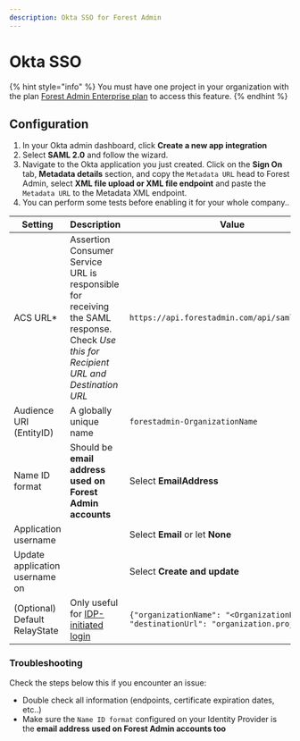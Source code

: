 ```yaml
---
description: Okta SSO for Forest Admin
---
```


# Okta SSO

{% hint style="info" %}
You must have one project in your organization with the plan [Forest Admin Enterprise plan](https://www.forestadmin.com/pricing) to access this feature.
{% endhint %}

## Configuration

1. In your Okta admin dashboard, click **Create a new app integration**
2. Select **SAML 2.0** and follow the wizard.
3. Navigate to the Okta application you just created. Click on the **Sign On** tab, **Metadata details** section, and copy the `Metadata URL` head to Forest Admin, select **XML file upload or XML file endpoint** and paste the `Metadata URL` to the Metadata XML endpoint.
4. You can perform some tests before enabling it for your whole company..

| Setting                        | Description                                                                                                                           | Value                                                                                   |
| ------------------------------ | ------------------------------------------------------------------------------------------------------------------------------------- | --------------------------------------------------------------------------------------- |
| ACS URL\*                      | Assertion Consumer Service URL is responsible for receiving the SAML response. Check _Use this for Recipient URL and Destination URL_ | `https://api.forestadmin.com/api/saml/callback`                                         |
| Audience URI (EntityID)        | A globally unique name                                                                                                                | `forestadmin-OrganizationName`                                                          |
| Name ID format                 | Should be **email address used on Forest Admin accounts**                                                                             | Select **EmailAddress**                                                                 |
| Application username           |                                                                                                                                       | Select **Email** or let **None**                                                        |
| Update application username on |                                                                                                                                       | Select **Create and update**                                                            |
| (Optional) Default RelayState  | Only useful for [IDP-initiated login](../organization-settings.md#idp-initiated-login)                                                | `{"organizationName": "<OrganizationName>", "destinationUrl": "organization.projects"}` |

### Troubleshooting

Check the steps below this if you encounter an issue:

- Double check all information (endpoints, certificate expiration dates, etc..)
- Make sure the `Name ID format` configured on your Identity Provider is the **email address used on Forest Admin accounts too**
